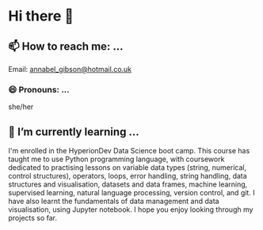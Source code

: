 # Hi there 👋

## 📫 How to reach me: ...

Email: annabel_gibson@hotmail.co.uk

### 😄 Pronouns: ...

she/her

## 🌱 I’m currently learning ...

I'm enrolled in the HyperionDev Data Science boot camp. This course has taught me to use Python programming language, with coursework dedicated to practising lessons on variable data types (string, numerical, control structures), operators, loops, error handling, string handling, data structures and visualisation, datasets and data frames, machine learning, supervised learning, natural language processing, version control, and git. I have also learnt the fundamentals of data management and data visualisation, using Jupyter notebook. I hope you enjoy looking through my projects so far.
